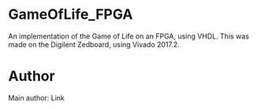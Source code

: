 # GameOfLife_FPGA
An implementation of the Game of Life on an FPGA, using VHDL. This was made on the Digilent Zedboard, using Vivado 2017.2. 

# Author
Main author: Link

